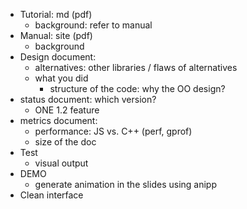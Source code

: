 - Tutorial: md (pdf)
    - background: refer to manual
- Manual: site (pdf)
    - background
- Design document:
    - alternatives: other libraries / flaws of alternatives
    - what you did
        - structure of the code: why the OO design?
- status document: which version?
    - ONE 1.2 feature
- metrics document:
    - performance: JS vs. C++ (perf, gprof)
    - size of the doc
- Test
    - visual output
- DEMO
    - generate animation in the slides using anipp
- Clean interface
